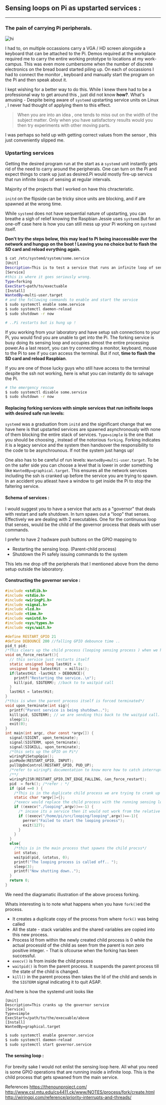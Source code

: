 ## Sensing loops on Pi as upstarted services :
****

### The pain of carrying Pi peripherals.

<img src="blog1.png" alt="hi" class="inline"/>

I had to, on multiple occassions carry a VGA / HD screen alongside a keyboard that can be attached to the Pi. Demos required at the workplace required me to carry the entire working prototype to locations at my work-campus. This was even more cumbersome when the number of discrete electronics on the bread board started piling up. On each of occassions I had to connect the monitor , keyboard and manually start the program on the Pi and then speak about it.

I kept wishing for a better way to do this. While I knew there had to be a professional way to get around this , just did not know **how?**. What's amusing - Despite being aware of `systemd` upstarting service units on Linux , I never had thought of applying them to this effect.

> When you are into an idea , one tends to miss out on the width of the subject matter. Only when you have satisfactory results would you then try experiments with other moving parts.

I was perhaps so held up with getting correct values from the sensor , this just conveniently slipped me.

### Upstarting services

Getting the desired program run at the start as a `systemd` unit instantly gets rid of the need to carry around the peripherals. One can turn on the Pi and expect things to crank up just as desired.Pi would mostly fire-up servics that run infinite loops of sensing at regular intervals.  

Majority of the projects that I worked on have this chracteristic.

`initd` on the flipside can be tricky since units are blocking, and if are spawned at the wrong time.

While `systemd` does not have sequential nature of upstarting, you can breathe a sigh of relief knowing the Raspbian Jessie uses `systemd`.But for an one-off case here is how you can still mess up your Pi working on `systemd` itself.

**Don't try the steps below, this may lead to Pi being inaccessible over the network and hungup on the boot ! Leaving you no choice but to flash the SD card and reload evrything again.**

```bash
$ cat /etc/systemd/system/some.service
[Unit]
Description=This is to test a service that runs an infinite loop of sensing.
[Service]
#this is where it goes seriously wrong.
Type=forking
ExecStart=path/to/exectuable
[Install]
WantedBy=multi-user.target
# and the following commands to enable and start the service
$ sudo systemctl enable some.service
$ sudo systemctl daemon-reload
$ sudo shutdown -r now

# ..Pi restarts but is hung up !
```
If you working from your laboratory and have setup ssh connections to your Pi, you would find you are unable to get into the Pi. The forking service is busy doing its sensing loop and occupies almost the entire processing power.As a last resort, you can try connecting a monitor, keyboard, mouse to the Pi to see if you can access the terminal. But if not, **time to flash the SD card and reload Raspbian**.

If you are one of those lucky guys who still have access to the terminal despite the ssh not working, here is what you can instantly do to salvage the Pi.

```bash
# the emergency rescue
$ sudo systemctl disable some.service
$ sudo shutdown -r now
```

#### Replacing forking services with simple services that run inifinite loops with desired safe run levels:

`systemd` was a graduation from `initd` and the significant change that we have here is that upstarted services are spawned asynchronously with none of them blocking the entire stack of services. `Type=simple` is the one that you should be choosing , instead of the notorious `forking`. Forking indicates it is a legacy service and the system then handsover the responsibility to the code to be asynchrounous. If not the system just hangs up!

One also has to be careful of run levels: `WantedBy=multi-user.target`. To be on the safer side you can choose a level that is lower in order something like `WantedBy=graphical.target`.  This ensures all the network services including the ssh is cranked up before the service you are trying to spawn. In an accident you atleast have a window to get inside the Pi to stop the faltering service.

#### Schema of services :

I would suggest you to have a service that acts as a "governor" that deals with restart and safe shutdown. In turn spaws out a "loop" that senses. Effectively we are dealing with 2 executables. One for the continuous loop that senses, would be the child of the governor process that deals with user commands.

I prefer to have 2 hadware push buttons on the GPIO mapping to

- Restarting the sensing loop. (Parent-child process)
- Shutdown the Pi safely issuing commands to the system

This lets me drop off the peripherals that I mentioned above from the demo setup outside the laboratory.

#### Constructing the governor service :

```c
#include <stdlib.h>
#include <stdio.h>
#include <wiringPi.h>
#include <signal.h>
#include <lcd.h>
#include <time.h>
#include <unistd.h>
#include <sys/types.h>
#include <sys/wait.h>

#define RESTART_GPIO 21
#define DEBOUNCE 200 //falling GPIO debounce time ..
pid_t pid;
/*This clears up the child process (looping sensing process ) when we have the user press the button*/
void on_force_restart(){
  // this service just restarts itself
  static unsigned long lastHit = 0;
  unsigned long latestHit  = millis();
  if(latestHit -lastHit > DEBOUNCE){
    printf("Restarting the service..\n");
    kill(pid, SIGTERM); //back to to waitpid call
  }
  lastHit = latestHit;
}
/*this is when the parent process itself is forced terminated*/
void upon_terminate(int sig){
  printf("Parent service is being shutdown..");
  kill(pid, SIGTERM); // we are sending this back to the waitpid call.
  sleep(1);
  exit(0);
}
int main(int argc, char const *argv[]) {
  signal(SIGINT, upon_terminate);
  signal(SIGTERM, upon_terminate);
  signal(SIGKILL, upon_terminate);
  /*this sets up the GPIO on Pi*/
  wiringPiSetupGpio();
  pinMode(RESTART_GPIO, INPUT);
  pullUpDnControl(RESTART_GPIO, PUD_UP);
  /*refer to wiringPi documentation to know more how to catch interrupts from the buttons*/
  /**/
  wiringPiISR(RESTART_GPIO,INT_EDGE_FALLING, &on_force_restart);
  pid  = fork(); /*refer : */
  if (pid ==0 ) {
    /*This is in the duplicate child process we are trying to crank up the sensing loop */
    static char *argv[]={};
    /*execv would replace the child process with the running sensing loop*/
    if ((execv("./looping",argv))==-1) {
      /* incase its a service then it would not work from the relative directory*/
      if ((execv("/home/pi/src/looping/looping",argv))==-1){
        perror("Failed to start the looping process");
        exit(127);
      }
    }
  }
  else{
    /*this is in the main process that spawns the child procss*/
    int status;
    waitpid(pid, &status, 0);
    printf("The looping process is called off.. ");
    sleep(3);
    printf("Now shutting down..");
  }
  return 0;
}

```
We need the diagramatic illustration of the above process forking.

Whats interesting is to note what happens when you have `fork()`ed the process.

- It creates a duplicate copy of the process from where `fork()` was being called
- All the state - stack variables and the shared variables are copied into this new process.
- Process Id from within the newly created child process is 0 while the actual processId of the child as seen from the parent is non zero positive integer. - That is ofcourse when the forking has been successful.
- `execv()` is from inside the child process
- `waitpid()` is from the parent process. It suspends the parent process till the state of the child is changed.
- `kill()` in the parent process then takes the Id of the child and sends in the `SIGTERM` signal indicating it to quit ASAP.

And here is how the systemd unit looks like

```
[Unit]
Description=This cranks up the governor service
[Service]
Type=simple
ExecStart=/path/to/the/execuable/above
[Install]
WantedBy=graphical.target
```

```bash
$ sudo systemctl enable governor.service
$ sudo systemctl daemon-reload
$ sudo systemctl start governor.service
```

#### The sensing loop :

For brevity sake I would not enlist the sensing loop here. All what you need is some GPIO operations that are running inside a infinite loop. This is the child process that gets spwaned from the main service.

References
https://thenounproject.com/
http://www.csl.mtu.edu/cs4411.ck/www/NOTES/process/fork/create.html
http://wiringpi.com/reference/priority-interrupts-and-threads/
